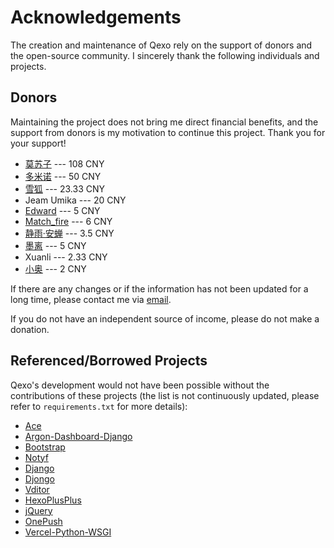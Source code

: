 # Acknowledgements

The creation and maintenance of Qexo rely on the support of donors and the open-source community. I sincerely thank the following individuals and projects.

## Donors

Maintaining the project does not bring me direct financial benefits, and the support from donors is my motivation to continue this project. Thank you for your support!

- [莫苏子](https://www.mosuzi.com) --- 108 CNY
- [多米诺](https://www.dominoh.com/) --- 50 CNY
- [雪狐](https://blog.snowfox.top) --- 23.33 CNY
- Jeam Umika --- 20 CNY
- [Edward](https://edwardshh.cn) --- 5 CNY
- [Match_fire](https://match-fire.github.io) --- 6 CNY
- [静雨·安蝉](https://blog.kwxos.top) --- 3.5 CNY
- [墨离](https://furrycon.top/) --- 5 CNY
- Xuanli --- 2.33 CNY
- [小奥](https://aokaoka.top) --- 2 CNY

If there are any changes or if the information has not been updated for a long time, please contact me via [email](mailto:abudulin@foxmail.com).

If you do not have an independent source of income, please do not make a donation.

## Referenced/Borrowed Projects

Qexo's development would not have been possible without the contributions of these projects (the list is not continuously updated, please refer to `requirements.txt` for more details):

- [Ace](https://ace.c9.io/)
- [Argon-Dashboard-Django](https://github.com/creativetimofficial/argon-dashboard-django)
- [Bootstrap](https://getbootstrap.com/)
- [Notyf](https://github.com/caroso1222/notyf)
- [Django](https://github.com/django/django)
- [Djongo](https://github.com/nesdis/djongo)
- [Vditor](https://github.com/Vanessa219/vditor)
- [HexoPlusPlus](https://github.com/HexoPlusPlus/HexoPlusPlus)
- [jQuery](https://jquery.com/)
- [OnePush](https://github.com/y1ndan/onepush)
- [Vercel-Python-WSGI](https://github.com/ardnt/vercel-python-wsgi)